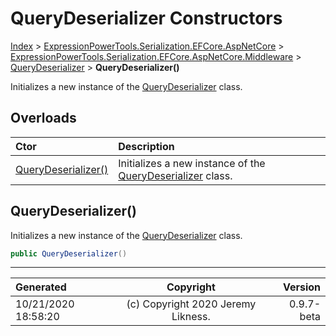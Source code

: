 ﻿# QueryDeserializer Constructors

[Index](../index.md) > [ExpressionPowerTools.Serialization.EFCore.AspNetCore](ExpressionPowerTools.Serialization.EFCore.AspNetCore.a.md) > [ExpressionPowerTools.Serialization.EFCore.AspNetCore.Middleware](ExpressionPowerTools.Serialization.EFCore.AspNetCore.Middleware.n.md) > [QueryDeserializer](ExpressionPowerTools.Serialization.EFCore.AspNetCore.Middleware.QueryDeserializer.cs.md) > **QueryDeserializer()**

Initializes a new instance of the [QueryDeserializer](ExpressionPowerTools.Serialization.EFCore.AspNetCore.Middleware.QueryDeserializer.cs.md) class.

## Overloads

| Ctor | Description |
| :-- | :-- |
| [QueryDeserializer()](#querydeserializer) | Initializes a new instance of the [QueryDeserializer](ExpressionPowerTools.Serialization.EFCore.AspNetCore.Middleware.QueryDeserializer.cs.md) class. |

## QueryDeserializer()

Initializes a new instance of the [QueryDeserializer](ExpressionPowerTools.Serialization.EFCore.AspNetCore.Middleware.QueryDeserializer.cs.md) class.

```csharp
public QueryDeserializer()
```



---

| Generated | Copyright | Version |
| :-- | :-: | --: |
| 10/21/2020 18:58:20 | (c) Copyright 2020 Jeremy Likness. | 0.9.7-beta |
